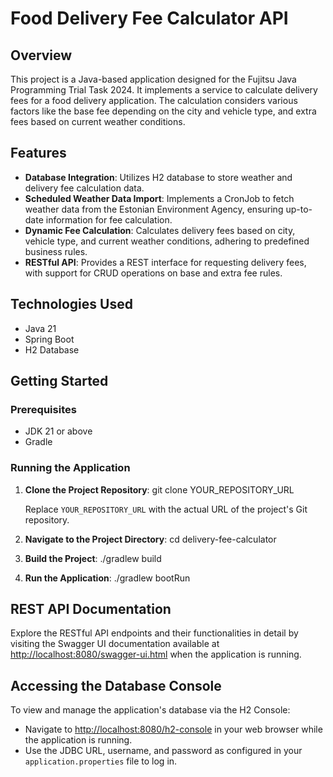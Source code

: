 # Food Delivery Fee Calculator API

## Overview
This project is a Java-based application designed for the Fujitsu Java Programming Trial Task 2024. It implements a service to calculate delivery fees for a food delivery application. The calculation considers various factors like the base fee depending on the city and vehicle type, and extra fees based on current weather conditions.

## Features
- **Database Integration**: Utilizes H2 database to store weather and delivery fee calculation data.
- **Scheduled Weather Data Import**: Implements a CronJob to fetch weather data from the Estonian Environment Agency, ensuring up-to-date information for fee calculation.
- **Dynamic Fee Calculation**: Calculates delivery fees based on city, vehicle type, and current weather conditions, adhering to predefined business rules.
- **RESTful API**: Provides a REST interface for requesting delivery fees, with support for CRUD operations on base and extra fee rules.

## Technologies Used
- Java 21
- Spring Boot
- H2 Database

## Getting Started

### Prerequisites
- JDK 21 or above
- Gradle

### Running the Application
1. **Clone the Project Repository**: git clone YOUR_REPOSITORY_URL
   
   Replace `YOUR_REPOSITORY_URL` with the actual URL of the project's Git repository.

3. **Navigate to the Project Directory**:
   cd delivery-fee-calculator

4. **Build the Project**:
   ./gradlew build

5. **Run the Application**:
   ./gradlew bootRun

## REST API Documentation
Explore the RESTful API endpoints and their functionalities in detail by visiting the Swagger UI documentation available at [http://localhost:8080/swagger-ui.html](http://localhost:8080/swagger-ui.html) when the application is running.

## Accessing the Database Console
To view and manage the application's database via the H2 Console:
- Navigate to [http://localhost:8080/h2-console](http://localhost:8080/h2-console) in your web browser while the application is running.
- Use the JDBC URL, username, and password as configured in your `application.properties` file to log in.





   
